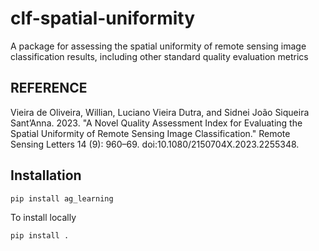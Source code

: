 # clf-spatial-uniformity
A package for assessing the spatial uniformity of remote sensing image classification results, including other standard quality evaluation metrics


## REFERENCE
Vieira de Oliveira, Willian, Luciano Vieira Dutra, and Sidnei João Siqueira Sant’Anna. 2023. "A Novel Quality Assessment Index for Evaluating the Spatial Uniformity of Remote Sensing Image Classification." Remote Sensing Letters 14 (9): 960–69. doi:10.1080/2150704X.2023.2255348.


## Installation

```bash
pip install ag_learning
```


To install locally
```bash
pip install .
```